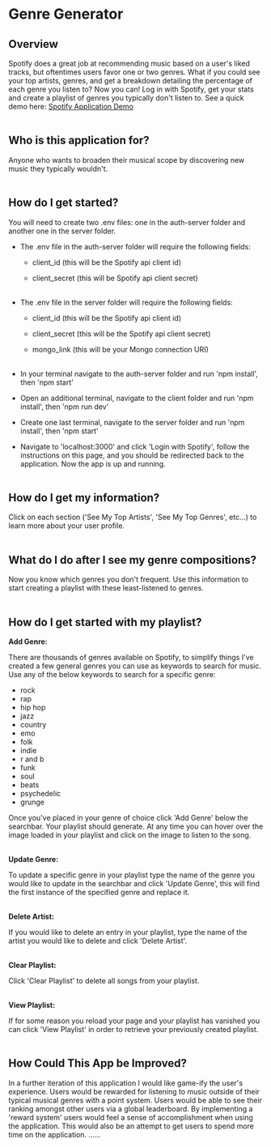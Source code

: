 # Genre Generator

## Overview

Spotify does a great job at recommending music based on a user's liked tracks, but oftentimes users favor one or two genres. What if you could see your top artists, genres, and get a breakdown detailing the percentage of each genre you listen to? Now you can! Log in with Spotify, get your stats and create a playlist of genres you typically don't listen to. See a quick demo here: [Spotify Application Demo](https://youtu.be/Gx3xeWWrS24)<br /><br />

## Who is this application for?

Anyone who wants to broaden their musical scope by discovering new music they typically wouldn't.<br /><br />

## How do I get started?

You will need to create two .env files: one in the auth-server folder and another one in the server folder.

- The .env file in the auth-server folder will require the following fields:

  - client_id (this will be the Spotify api client id)

  - client_secret (this will be Spotify api client secret) <br /><br />

- The .env file in the server folder will require the following fields:

  - client_id (this will be the Spotify api client id)

  - client_secret (this will be the Spotify api client secret)

  - mongo_link (this will be your Mongo connection URI)<br /><br />

- In your terminal navigate to the auth-server folder and run 'npm install', then 'npm start'
- Open an additional terminal, navigate to the client folder and run 'npm install', then 'npm run dev'
- Create one last terminal, navigate to the server folder and run 'npm install', then 'npm start'
- Navigate to 'localhost:3000' and click 'Login with Spotify', follow the instructions on this page, and you should be redirected back to the application. Now the app is up and running.<br /><br />

## How do I get my information?

Click on each section ('See My Top Artists', 'See My Top Genres', etc...) to learn more about your user profile.<br /><br />

## What do I do after I see my genre compositions?

Now you know which genres you don't frequent. Use this information to start creating a playlist with these least-listened to genres.<br /><br />

## How do I get started with my playlist?

**Add Genre:**

There are thousands of genres available on Spotify, to simplify things I've created a few general genres you can use as keywords to search for music. Use any of the below keywords to search for a specific genre:

- rock
- rap
- hip hop
- jazz
- country
- emo
- folk
- indie
- r and b
- funk
- soul
- beats
- psychedelic
- grunge

Once you've placed in your genre of choice click 'Add Genre' below the searchbar. Your playlist should generate. At any time you can hover over the image loaded in your playlist and click on the image to listen to the song.<br /><br />

**Update Genre:**

To update a specific genre in your playlist type the name of the genre you would like to update in the searchbar and click 'Update Genre', this will find the first instance of the specified genre and replace it.<br /><br />

**Delete Artist:**

If you would like to delete an entry in your playlist, type the name of the artist you would like to delete and click 'Delete Artist'.<br /><br />

**Clear Playlist:**

Click 'Clear Playlist' to delete all songs from your playlist.<br /><br />

**View Playlist:**

If for some reason you reload your page and your playlist has vanished you can click 'View Playlist' in order to retrieve your previously created playlist.<br /><br />

## How Could This App be Improved?

In a further iteration of this application I would like game-ify the user's experience. Users would be rewarded for listening to music outside of their typical musical genres with a point system. Users would be able to see their ranking amongst other users via a global leaderboard. By implementing a 'reward system' users would feel a sense of accomplishment when using the application. This would also be an attempt to get users to spend more time on the application. ......
